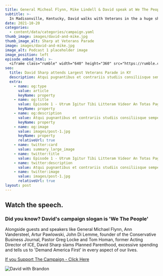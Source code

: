 ```yaml
---
title: General Micheal Flynn, Mike Lindell & David speak at We The People
subtitle: >-
  In Madisonville, Kentucky, David walks with Veterans in the a huge showing of support for our nations' heroes.
date: 2021-10-20
categories:
  - content/data/categories/campaign.yaml
thumb_image: images/david-and-mike.jpg
thumb_image_alt: Sharp at Veterans Parade
image: images/david-and-mike.jpg
image_alt: Podcast 1 placeholder image
image_position: left
episode_embed_html: >-
  <iframe class="rumble" width="640" height="360" src="https://rumble.com/embed/vkwq17/?pub=sh39v" frameborder="0" allowfullscreen></iframe>
seo:
  title: David Sharp attends Largest Veterans Parade in KY
  description: Atqui pugnantibus et contrariis studiis consiliisque semper utens nihil
  extra:
    - name: og:type
      value: article
      keyName: property
    - name: og:title
      value: Episode 1 - Utrum Igitur Tibi Litteram Videor An Totas Paginas
      keyName: property
    - name: og:description
      value: Atqui pugnantibus et contrariis studiis consiliisque semper utens nihil
      keyName: property
    - name: og:image
      value: images/post-1.jpg
      keyName: property
      relativeUrl: true
    - name: twitter:card
      value: summary_large_image
    - name: twitter:title
      value: Episode 1 - Utrum Igitur Tibi Litteram Videor An Totas Paginas
    - name: twitter:description
      value: Atqui pugnantibus et contrariis studiis consiliisque semper utens nihil
    - name: twitter:image
      value: images/post-1.jpg
      relativeUrl: true
layout: post
---
```


## Watch the speech.

### Did you know? David's campaign slogan is 'We The People'

Alongside guests and speakers like General Michael Flynn, Ann Vandersteel, Artur Pawlowski, John Di Lemme, founder of the Conservative Business Journal, Pastor Greg Locke and Tom Homan, former Acting Director of ICE, David Sharp slams Planned Parenthood, excessive spending and tells us to 'Demand America First' in every aspect of our lives.


[If you Support The Campaign - Click Here](/support)


![David with Brandon](/images/.jpg)
